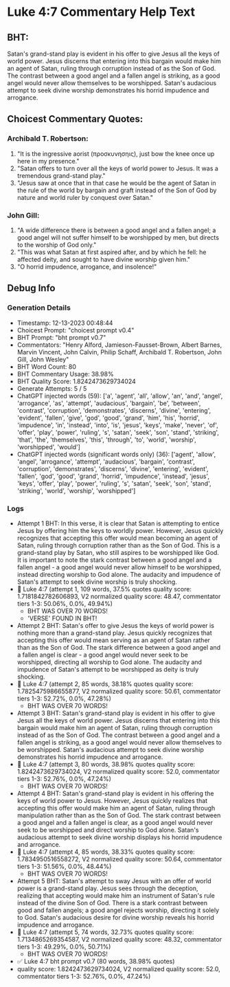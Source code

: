 # Luke 4:7 Commentary Help Text

## BHT:
Satan's grand-stand play is evident in his offer to give Jesus all the keys of world power. Jesus discerns that entering into this bargain would make him an agent of Satan, ruling through corruption instead of as the Son of God. The contrast between a good angel and a fallen angel is striking, as a good angel would never allow themselves to be worshipped. Satan's audacious attempt to seek divine worship demonstrates his horrid impudence and arrogance.

## Choicest Commentary Quotes:
### Archibald T. Robertson:
1. "It is the ingressive aorist (προσκυνησηις), just bow the knee once up here in my presence."
2. "Satan offers to turn over all the keys of world power to Jesus. It was a tremendous grand-stand play."
3. "Jesus saw at once that in that case he would be the agent of Satan in the rule of the world by bargain and graft instead of the Son of God by nature and world ruler by conquest over Satan."

### John Gill:
1. "A wide difference there is between a good angel and a fallen angel; a good angel will not suffer himself to be worshipped by men, but directs to the worship of God only." 
2. "This was what Satan at first aspired after, and by which he fell: he affected deity, and sought to have divine worship given him."
3. "O horrid impudence, arrogance, and insolence!"


## Debug Info
### Generation Details
- Timestamp: 12-13-2023 00:48:44
- Choicest Prompt: "choicest prompt v0.4"
- BHT Prompt: "bht prompt v0.7"
- Commentators: "Henry Alford, Jamieson-Fausset-Brown, Albert Barnes, Marvin Vincent, John Calvin, Philip Schaff, Archibald T. Robertson, John Gill, John Wesley"
- BHT Word Count: 80
- BHT Commentary Usage: 38.98%
- BHT Quality Score: 1.8242473629734024
- Generate Attempts: 5 / 5
- ChatGPT injected words (59):
	['a', 'agent', 'all', 'allow', 'an', 'and', 'angel', 'arrogance', 'as', 'attempt', 'audacious', 'bargain', 'be', 'between', 'contrast', 'corruption', 'demonstrates', 'discerns', 'divine', 'entering', 'evident', 'fallen', 'give', 'god', 'good', 'grand', 'him', 'his', 'horrid', 'impudence', 'in', 'instead', 'into', 'is', 'jesus', 'keys', 'make', 'never', 'of', 'offer', 'play', 'power', 'ruling', 's', 'satan', 'seek', 'son', 'stand', 'striking', 'that', 'the', 'themselves', 'this', 'through', 'to', 'world', 'worship', 'worshipped', 'would']
- ChatGPT injected words (significant words only) (36):
	['agent', 'allow', 'angel', 'arrogance', 'attempt', 'audacious', 'bargain', 'contrast', 'corruption', 'demonstrates', 'discerns', 'divine', 'entering', 'evident', 'fallen', 'god', 'good', 'grand', 'horrid', 'impudence', 'instead', 'jesus', 'keys', 'offer', 'play', 'power', 'ruling', 's', 'satan', 'seek', 'son', 'stand', 'striking', 'world', 'worship', 'worshipped']

### Logs
- Attempt 1 BHT: In this verse, it is clear that Satan is attempting to entice Jesus by offering him the keys to worldly power. However, Jesus quickly recognizes that accepting this offer would mean becoming an agent of Satan, ruling through corruption rather than as the Son of God. This is a grand-stand play by Satan, who still aspires to be worshipped like God. It is important to note the stark contrast between a good angel and a fallen angel - a good angel would never allow himself to be worshipped, instead directing worship to God alone. The audacity and impudence of Satan's attempt to seek divine worship is truly shocking.
- 🔄 Luke 4:7 (attempt 1, 109 words, 37.5% quotes quality score: 1.7181842782606893, V2 normalized quality score: 48.47, commentator tiers 1-3: 50.06%, 0.0%, 49.94%) 
	- BHT WAS OVER 70 WORDS! 
	- 'VERSE' FOUND IN BHT!
- Attempt 2 BHT: Satan's offer to give Jesus the keys of world power is nothing more than a grand-stand play. Jesus quickly recognizes that accepting this offer would mean serving as an agent of Satan rather than as the Son of God. The stark difference between a good angel and a fallen angel is clear - a good angel would never seek to be worshipped, directing all worship to God alone. The audacity and impudence of Satan's attempt to be worshipped as deity is truly shocking.
- 🔄 Luke 4:7 (attempt 2, 85 words, 38.18% quotes quality score: 1.7825475986655877, V2 normalized quality score: 50.61, commentator tiers 1-3: 52.72%, 0.0%, 47.28%) 
	- BHT WAS OVER 70 WORDS!
- Attempt 3 BHT: Satan's grand-stand play is evident in his offer to give Jesus all the keys of world power. Jesus discerns that entering into this bargain would make him an agent of Satan, ruling through corruption instead of as the Son of God. The contrast between a good angel and a fallen angel is striking, as a good angel would never allow themselves to be worshipped. Satan's audacious attempt to seek divine worship demonstrates his horrid impudence and arrogance.
- 🔄 Luke 4:7 (attempt 3, 80 words, 38.98% quotes quality score: 1.8242473629734024, V2 normalized quality score: 52.0, commentator tiers 1-3: 52.76%, 0.0%, 47.24%) 
	- BHT WAS OVER 70 WORDS!
- Attempt 4 BHT: Satan's grand-stand play is evident in his offering the keys of world power to Jesus. However, Jesus quickly realizes that accepting this offer would make him an agent of Satan, ruling through manipulation rather than as the Son of God. The stark contrast between a good angel and a fallen angel is clear, as a good angel would never seek to be worshipped and direct worship to God alone. Satan's audacious attempt to seek divine worship displays his horrid impudence and arrogance.
- 🔄 Luke 4:7 (attempt 4, 85 words, 38.33% quotes quality score: 1.7834950516558272, V2 normalized quality score: 50.64, commentator tiers 1-3: 51.56%, 0.0%, 48.44%) 
	- BHT WAS OVER 70 WORDS!
- Attempt 5 BHT: Satan's attempt to sway Jesus with an offer of world power is a grand-stand play. Jesus sees through the deception, realizing that accepting would make him an instrument of Satan's rule instead of the divine Son of God. There is a stark contrast between good and fallen angels; a good angel rejects worship, directing it solely to God. Satan's audacious desire for divine worship reveals his horrid impudence and arrogance.
- 🔄 Luke 4:7 (attempt 5, 74 words, 32.73% quotes quality score: 1.7134865269354587, V2 normalized quality score: 48.32, commentator tiers 1-3: 49.29%, 0.0%, 50.71%) 
	- BHT WAS OVER 70 WORDS!
- ✅ Luke 4:7 bht prompt v0.7 (80 words, 38.98% quotes)
- quality score: 1.8242473629734024, V2 normalized quality score: 52.0, commentator tiers 1-3: 52.76%, 0.0%, 47.24%)